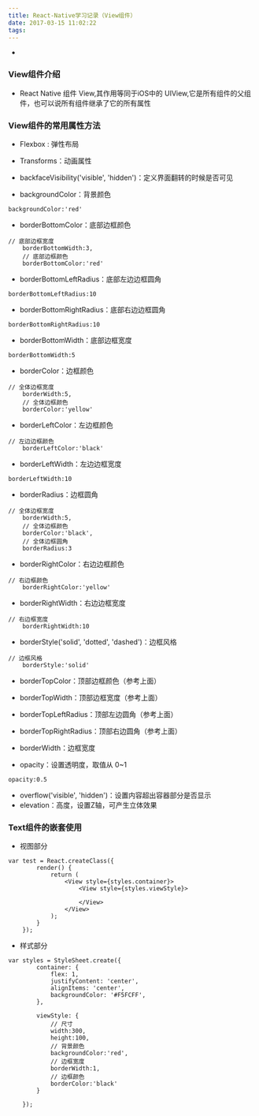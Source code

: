 ```yaml
---
title: React-Native学习记录（View组件）
date: 2017-03-15 11:02:22
tags:
---
```

+ <!-- more -->

### View组件介绍
- React Native 组件 View,其作用等同于iOS中的 UIView,它是所有组件的父组件，也可以说所有组件继承了它的所有属性

### View组件的常用属性方法

- Flexbox : 弹性布局

- Transforms：动画属性

- backfaceVisibility('visible', 'hidden')：定义界面翻转的时候是否可见


- backgroundColor：背景颜色

```
backgroundColor:'red'
```


- borderBottomColor：底部边框颜色

```
// 底部边框宽度
    borderBottomWidth:3,
    // 底部边框颜色
    borderBottomColor:'red'
```

- borderBottomLeftRadius：底部左边边框圆角

```
borderBottomLeftRadius:10
```

- borderBottomRightRadius：底部右边边框圆角
```
borderBottomRightRadius:10
```
- borderBottomWidth：底部边框宽度

```
borderBottomWidth:5
```

- borderColor：边框颜色

```
// 全体边框宽度
    borderWidth:5,
    // 全体边框颜色
    borderColor:'yellow'
```

- borderLeftColor：左边框颜色

```
// 左边边框颜色
    borderLeftColor:'black'
```

- borderLeftWidth：左边边框宽度

```
borderLeftWidth:10
```

- borderRadius：边框圆角

```
// 全体边框宽度
    borderWidth:5,
    // 全体边框颜色
    borderColor:'black',
    // 全体边框圆角
    borderRadius:3
```

- borderRightColor：右边边框颜色

```
// 右边框颜色
    borderRightColor:'yellow'
```
- borderRightWidth：右边边框宽度

```
// 右边框宽度
    borderRightWidth:10
```

- borderStyle('solid', 'dotted', 'dashed')：边框风格

```
// 边框风格
    borderStyle:'solid'
```

- borderTopColor：顶部边框颜色（参考上面）

- borderTopWidth：顶部边框宽度（参考上面）

- borderTopLeftRadius：顶部左边圆角（参考上面）

- borderTopRightRadius：顶部右边圆角（参考上面）

- borderWidth：边框宽度
- opacity：设置透明度，取值从 0~1
```
opacity:0.5
```
- overflow('visible', 'hidden')：设置内容超出容器部分是否显示
- elevation：高度，设置Z轴，可产生立体效果

### Text组件的嵌套使用

- 视图部分

```
var test = React.createClass({
        render() {
            return (
                <View style={styles.container}>
                    <View style={styles.viewStyle}>

                    </View>
                </View>
            );
        }
    });
```
- 样式部分

```
var styles = StyleSheet.create({
        container: {
            flex: 1,
            justifyContent: 'center',
            alignItems: 'center',
            backgroundColor: '#F5FCFF',
        },

        viewStyle: {
            // 尺寸
            width:300,
            height:100,
            // 背景颜色
            backgroundColor:'red',
            // 边框宽度
            borderWidth:1,
            // 边框颜色
            borderColor:'black'
        }

    });
```


